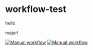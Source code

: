# workflow-test
hello

major!

[![Manual workflow](https://github.com/gotbadger/workflow-test/actions/workflows/manual.yml/badge.svg?event=workflow_run)](https://github.com/gotbadger/workflow-test/actions/workflows/manual.yml)
[![Manual workflow](https://github.com/gotbadger/workflow-test/actions/workflows/manual.yml/badge.svg)](https://github.com/gotbadger/workflow-test/actions/workflows/manual.yml)
